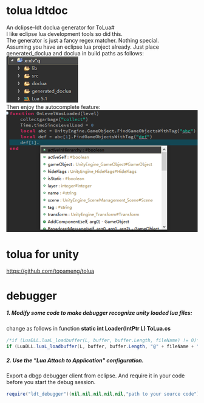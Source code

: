 # tolua ldtdoc
An dclipse-ldt doclua generator for ToLua#  
I like eclipse lua development tools so did this.  
The generator is just a fancy regex matcher. Nothing special.  
Assuming you have an eclipse lua project already. Just place generated_doclua and doclua in build paths as follows:  
![Project Example](./generator/project_example.png)  
Then enjoy the autocomplete feature:  
![Auto-complete Example](./generator/autocomplete_example.png)  

# tolua for unity
https://github.com/topameng/tolua

# debugger
##### 1. Modify some code to make debugger recognize unity loaded lua files:
change as follows in function **static int Loader(IntPtr L) ToLua.cs**
```csharp
/*if (LuaDLL.luaL_loadbuffer(L, buffer, buffer.Length, fileName) != 0)*/
if (LuaDLL.luaL_loadbuffer(L, buffer, buffer.Length, "@" + fileName + ".lua") != 0)
```

##### 2. Use the "Lua Attach to Application" configuration.
Export a dbgp debugger client from eclipse. And require it in your code before you start the debug session.
```lua
require("ldt_debugger")(nil,nil,nil,nil,nil,"path to your source code")
```
